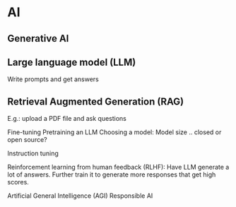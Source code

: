 # AI

## Generative AI

## Large language model (LLM)

Write prompts and get answers

## Retrieval Augmented Generation (RAG)

E.g.: upload a PDF file and ask questions

 Fine-tuning 
 Pretraining an LLM
 Choosing a model: Model size ..
 closed or open source?


Instruction tuning

 Reinforcement learning from human feedback (RLHF):
   Have LLM generate a lot of answers. Further train it to generate more responses that get high scores.

 Artificial General Intelligence (AGI)
 Responsible AI
